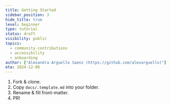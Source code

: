 ```yaml
---
title: Getting Started
sidebar_position: 3
hide_title: true
level: beginner
type: tutorial
status: draft
visibility: public
topics:
  - community-contributions
  - accessibility
  - onboarding
author: ["Alexandra Arguello Saenz (https://github.com/alexarguello)"]
eta: 2024-12-06
---
```


1. Fork & clone.
2. Copy `docs/.template.md` into your folder.
3. Rename & fill front-matter.
4. PR!
